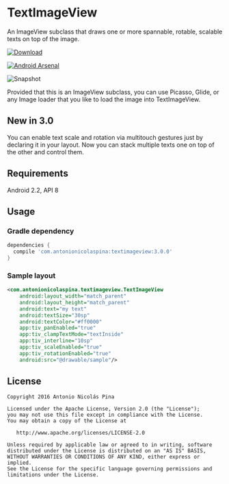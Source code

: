 # TextImageView
An ImageView subclass that draws one or more spannable, rotable, scalable texts on top of the image.

[ ![Download](https://api.bintray.com/packages/anpez/maven/textimageview/images/download.svg) ](https://bintray.com/anpez/maven/textimageview/_latestVersion)

[ ![Android Arsenal](https://img.shields.io/badge/Android%20Arsenal-TextImageView-green.svg?style=true)](https://android-arsenal.com/details/1/3017)

![Snapshot](https://raw.githubusercontent.com/ANPez/TextImageView/master/snapshot.gif)

Provided that this is an ImageView subclass, you can use Picasso, Glide, or any Image loader that you like to load the image into TextImageView.

## New in 3.0
You can enable text scale and rotation via multitouch gestures just by declaring it in your layout.
Now you can stack multiple texts one on top of the other and control them.

## Requirements
Android 2.2, API 8

## Usage
### Gradle dependency

```groovy
dependencies {
  compile 'com.antonionicolaspina:textimageview:3.0.0'
}
```

### Sample layout

```xml
<com.antonionicolaspina.textimageview.TextImageView
    android:layout_width="match_parent"
    android:layout_height="match_parent"
    android:text="my text"
    android:textSize="30sp"
    android:textColor="#ff0000"
    app:tiv_panEnabled="true"
    app:tiv_clampTextMode="textInside"
    app:tiv_interline="10sp"
    app:tiv_scaleEnabled="true"
    app:tiv_rotationEnabled="true"
    android:src="@drawable/sample"/>
```

## License
    Copyright 2016 Antonio Nicolás Pina

    Licensed under the Apache License, Version 2.0 (the "License");
    you may not use this file except in compliance with the License.
    You may obtain a copy of the License at

       http://www.apache.org/licenses/LICENSE-2.0

    Unless required by applicable law or agreed to in writing, software
    distributed under the License is distributed on an "AS IS" BASIS,
    WITHOUT WARRANTIES OR CONDITIONS OF ANY KIND, either express or implied.
    See the License for the specific language governing permissions and
    limitations under the License.
